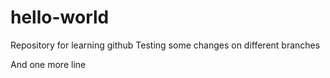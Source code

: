 # hello-world
Repository for learning github
Testing some changes on different branches

And one more line
